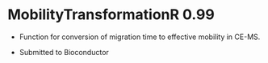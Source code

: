 # MobilityTransformationR 0.99

- Function for conversion of migration time to effective mobility in CE-MS.
+ Submitted to Bioconductor
